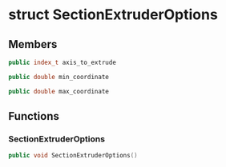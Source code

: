 # struct SectionExtruderOptions


## Members

```cpp
public index_t axis_to_extrude
```

```cpp
public double min_coordinate
```

```cpp
public double max_coordinate
```



## Functions

### SectionExtruderOptions

```cpp
public void SectionExtruderOptions()
```




